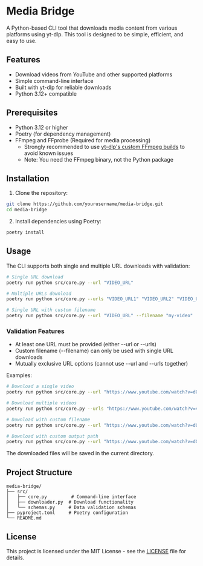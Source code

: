 # Media Bridge

A Python-based CLI tool that downloads media content from various platforms using yt-dlp. This tool is designed to be simple, efficient, and easy to use.

## Features

- Download videos from YouTube and other supported platforms
- Simple command-line interface
- Built with yt-dlp for reliable downloads
- Python 3.12+ compatible

## Prerequisites

- Python 3.12 or higher
- Poetry (for dependency management)
- FFmpeg and FFprobe (Required for media processing)
  - Strongly recommended to use [yt-dlp's custom FFmpeg builds](https://github.com/yt-dlp/FFmpeg-Builds#ffmpeg-builds) to avoid known issues
  - Note: You need the FFmpeg binary, not the Python package

## Installation

1. Clone the repository:
```bash
git clone https://github.com/yourusername/media-bridge.git
cd media-bridge
```

2. Install dependencies using Poetry:
```bash
poetry install
```

## Usage

The CLI supports both single and multiple URL downloads with validation:

```bash
# Single URL download
poetry run python src/core.py --url "VIDEO_URL"

# Multiple URLs download
poetry run python src/core.py --urls "VIDEO_URL1" "VIDEO_URL2" "VIDEO_URL3"

# Single URL with custom filename
poetry run python src/core.py --url "VIDEO_URL" --filename "my-video"
```

### Validation Features

- At least one URL must be provided (either --url or --urls)
- Custom filename (--filename) can only be used with single URL downloads
- Mutually exclusive URL options (cannot use --url and --urls together)

Examples:

```bash
# Download a single video
poetry run python src/core.py --url "https://www.youtube.com/watch?v=dQw4w9WgXcQ"

# Download multiple videos
poetry run python src/core.py --urls "https://www.youtube.com/watch?v=video1" "https://www.youtube.com/watch?v=video2"

# Download with custom filename
poetry run python src/core.py --url "https://www.youtube.com/watch?v=dQw4w9WgXcQ" --filename "rick-roll"

# Download with custom output path
poetry run python src/core.py --url "https://www.youtube.com/watch?v=dQw4w9WgXcQ" --output "path/to/save"
```

The downloaded files will be saved in the current directory.

## Project Structure

```
media-bridge/
├── src/
│   ├── core.py         # Command-line interface
│   ├── downloader.py  # Download functionality
│   └── schemas.py     # Data validation schemas
├── pyproject.toml     # Poetry configuration
└── README.md
```

## License

This project is licensed under the MIT License - see the [LICENSE](LICENSE) file for details.
